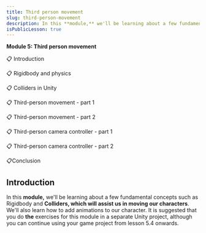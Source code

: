 ```yaml
---
title: Third person movement
slug: third-person-movement
description: In this **module,** we'll be learning about a few fundamental concepts such as Rigidbody and **Colliders, which will assist us in moving our characters**. We'll also learn how to add animations to our character.
isPublicLesson: true
---
```


**Module 5: Third person movement**

📋 Introduction

📋 Rigidbody and physics

📋 Colliders in Unity

📋 Third-person movement - part 1

📋 Third-person movement - part 2

📋 Third-person camera controller - part 1

📋 Third-person camera controller - part 2

📋Conclusion 


## Introduction

In this **module,** we'll be learning about a few fundamental concepts such as Rigidbody and **Colliders, which will assist us in moving our characters**. We'll also learn how to add animations to our character. It is suggested that you do **the** exercises for this module in a separate Unity project, although you can continue using your game project from lesson 5.4 onwards. 
